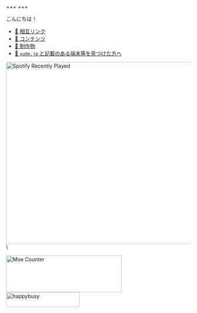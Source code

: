 +++
+++

こんにちは！

- [💓 相互リンク](/mutual-links)
- [📓 コンテンツ](/contents)
- [💽 制作物](/works)
- [🔖 `yude.jp` と記載のある端末等を見つけた方へ](/found)

<img alt="Spotify Recently Played" src="https://spotify-recently-played-readme.vercel.app/api?user=yude1119&width=400" width="563" height="495" />\


<img alt="Moe Counter" src="https://moe-counter.yude.jp/get/@:yude" width="315" height="100" />
<img alt="happybusy" src="/images/busy_banner.webp" width="200" height="40" />
